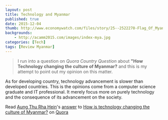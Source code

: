 ```yaml
---
layout: post
title: Technology and Myanmar
published: true
date: 2015-12-04
thumb: http://www.economywatch.com/files/story/25--2522270-Flag_Of_Myanmar_0.jpg
backgrounds: 
    - http://acamm2015.com/images/index-mya.jpg
categories: [Tech]
tags: [Review Myanmar]
---
```

> I run into a question on *Quora Country Question* about **"How Technology changing the culture of Myanmar?** and this is my attempt to point out my opinion on this matter.

As for developing country, technology advancement is slower than developed countries. This is the opinions come from a computer science graduate and IT professional. It merely focus more on purely technology and the consequence of its advancement on the society.

<span class="quora-content-embed" data-name="How-is-technology-changing-the-culture-of-Myanmar/answer/Aung-Thu-Rha-Hein">Read <a class="quora-content-link" data-width="559" load-full-answer="False" data-key="dfe5c0848504ac891d81f5cb50dc7326" data-id="17534888" data-embed="TkvU7Fo" href="https://www.quora.com/How-is-technology-changing-the-culture-of-Myanmar/answer/Aung-Thu-Rha-Hein" data-type="answer" data-height="250"><a href="https://www.quora.com/Aung-Thu-Rha-Hein">Aung Thu Rha Hein</a>&#039;s <a href="/How-is-technology-changing-the-culture-of-Myanmar#ans17534888">answer</a> to <a href="/How-is-technology-changing-the-culture-of-Myanmar" ref="canonical">How is technology changing the culture of Myanmar?</a></a> on <a href="https://www.__nousername__.main.quora.com">Quora</a><script type="text/javascript" src="https://www.quora.com/widgets/content"></script></span>

